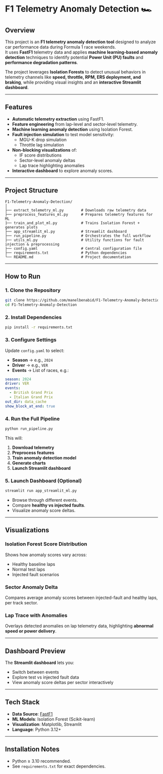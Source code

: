 # F1 Telemetry Anomaly Detection 🏎️

## Overview
This project is an **F1 telemetry anomaly detection tool** designed to analyze car performance data during Formula 1 race weekends.  
It uses **FastF1** telemetry data and applies **machine learning-based anomaly detection** techniques to identify potential **Power Unit (PU) faults** and **performance degradation patterns**.

The project leverages **Isolation Forests** to detect unusual behaviors in telemetry channels like **speed, throttle, RPM, ERS deployment, and braking**, while providing visual insights and an **interactive Streamlit dashboard**.

---

## Features
- **Automatic telemetry extraction** using FastF1.
- **Feature engineering** from lap-level and sector-level telemetry.
- **Machine learning anomaly detection** using Isolation Forest.
- **Fault injection simulation** to test model sensitivity:
  - MGU-K drop simulation
  - Throttle lag simulation
- **Non-blocking visualizations** of:
  - IF score distributions
  - Sector-level anomaly deltas
  - Lap trace highlighting anomalies
- **Interactive dashboard** to explore anomaly scores.

---

## Project Structure
```
F1-Telemetry-Anomaly-Detection/
│
├── extract_telemetry_ml.py        # Downloads raw telemetry data
├── preprocess_features_ml.py      # Prepares telemetry features for ML
├── train_and_plot_ml.py           # Trains Isolation Forest + generates plots
├── app_streamlit_ml.py            # Streamlit dashboard
├── run_pipeline.py                # Orchestrates the full workflow
├── utils_ml.py                    # Utility functions for fault injection & preprocessing
├── config.yaml                    # Central configuration file
├── requirements.txt               # Python dependencies
└── README.md                      # Project documentation
```

---

## How to Run

### **1. Clone the Repository**
```bash
git clone https://github.com/manelbenabid/F1-Telemetry-Anomaly-Detection.git
cd F1-Telemetry-Anomaly-Detection
```

### **2. Install Dependencies**
```bash
pip install -r requirements.txt
```

### **3. Configure Settings**
Update `config.yaml` to select:
- **Season** → e.g., `2024`
- **Driver** → e.g., `VER`
- **Events** → List of races, e.g.:
```yaml
season: 2024
driver: VER
events:
  - British Grand Prix
  - Italian Grand Prix
out_dir: data_cache
show_block_at_end: true
```

### **4. Run the Full Pipeline**
```bash
python run_pipeline.py
```

This will:
1. **Download telemetry**
2. **Preprocess features**
3. **Train anomaly detection model**
4. **Generate charts**
5. **Launch Streamlit dashboard**

### **5. Launch Dashboard (Optional)**
```bash
streamlit run app_streamlit_ml.py
```
- Browse through different events.
- Compare **healthy vs injected faults**.
- Visualize anomaly score deltas.

---

## Visualizations

### **Isolation Forest Score Distribution**
Shows how anomaly scores vary across:
- Healthy baseline laps
- Normal test laps
- Injected fault scenarios

### **Sector Anomaly Delta**
Compares average anomaly scores between injected-fault and healthy laps, per track sector.

### **Lap Trace with Anomalies**
Overlays detected anomalies on lap telemetry data, highlighting **abnormal speed or power delivery**.

---

## Dashboard Preview
The **Streamlit dashboard** lets you:
- Switch between events
- Explore test vs injected fault data
- View anomaly score deltas per sector interactively

---

## Tech Stack
- **Data Source**: [FastF1](https://theoehrly.github.io/Fast-F1/)
- **ML Models**: Isolation Forest (Scikit-learn)
- **Visualization**: Matplotlib, Streamlit
- **Language**: Python 3.12+

---

## Installation Notes
- Python ≥ 3.10 recommended.
- See `requirements.txt` for exact dependencies.
